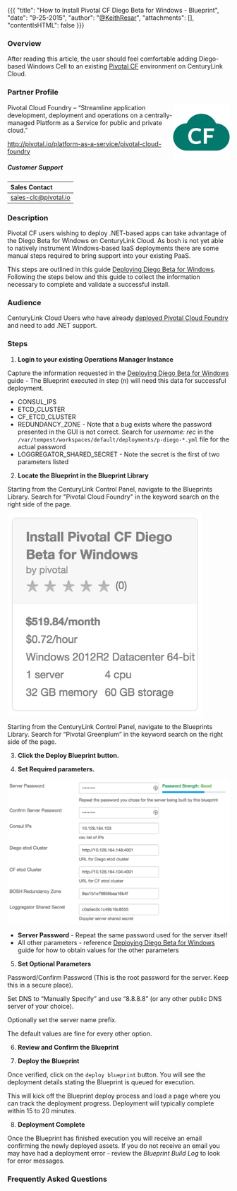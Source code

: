 {{{
  "title": "How to Install Pivotal CF Diego Beta for Windows - Blueprint",
  "date": "9-25-2015",
  "author": "<a href='https://twitter.com/KeithResar'>@KeithResar</a>",
  "attachments": [],
  "contentIsHTML": false
}}}



### Overview

After reading this article, the user should feel comfortable adding Diego-based Windows Cell to an existing 
[Pivotal CF](getting-started-with-pivotal-cloud-foundry.md) environment on CenturyLink Cloud.

### Partner Profile

<img src="../../images/pivotal_pcf/product-pivotal-cf.png" style="border:0;float:right;max-width: 150px;">

Pivotal Cloud Foundry – “Streamline application development, deployment and operations on a centrally-managed Platform as a Service for public and private cloud.”

http://pivotal.io/platform-as-a-service/pivotal-cloud-foundry

##### Customer Support

|Sales Contact      |
|:- |
|sales-clc@pivotal.io       |


### Description

Pivotal CF users wishing to deploy .NET-based apps can take advantage of the Diego Beta for Windows on CenturyLink Cloud.  As bosh is not yet able
to natively instrument Windows-based IaaS deployments there are some manual steps required to bring support into your existing PaaS.

This steps are outlined in this guide [Deploying Diego Beta for Windows](http://docs.pivotal.io/pivotalcf/opsguide/deploying-diego.html).
Following the steps below and this guide to collect the information necessary to complete and validate a successful install.


### Audience

CenturyLink Cloud Users who have already [deployed Pivotal Cloud Foundry](getting-started-with-pivotal-cloud-foundry.md) and need to add .NET support.


### Steps


1. **Login to your existing Operations Manager Instance**

  Capture the information requested in the [Deploying Diego Beta for Windows](http://docs.pivotal.io/pivotalcf/opsguide/deploying-diego.html) guide -
  The Blueprint executed in step (n) will need this data for successful deployment.

  * CONSUL_IPS
  * ETCD_CLUSTER
  * CF_ETCD_CLUSTER
  * REDUNDANCY_ZONE - Note that a bug exists where the password presented in the GUI is not correct.  Search for *username: rec* in the `/var/tempest/workspaces/default/deployments/p-diego-*.yml` file for the actual password
  * LOGGREGATOR_SHARED_SECRET - Note the secret is the first of two parameters listed

2. **Locate the Blueprint in the Blueprint Library**

  Starting from the CenturyLink Control Panel, navigate to the Blueprints Library. Search for "Pivotal Cloud Foundry" in the keyword search on the right side of the page.

  <img src="../../images/pivotal_pcf/diego_blueprint_tiles.png" style="border:0;">

  Starting from the CenturyLink Control Panel, navigate to the Blueprints Library. Search for “Pivotal Greenplum” in the keyword search on the right side of the page.

3. **Click the Deploy Blueprint button.**

4. **Set Required parameters.**

  <img src="../../images/pivotal_pcf/diego_cluster_parameters.png" style="border:0;">

  * **Server Password** - Repeat the same password used for the server itself
  * All other parameters - reference [Deploying Diego Beta for Windows](http://docs.pivotal.io/pivotalcf/opsguide/deploying-diego.html) guide for how to obtain values for the other parameters

5. **Set Optional Parameters**

  Password/Confirm Password (This is the root password for the server. Keep this in a secure place).

  Set DNS to “Manually Specify” and use “8.8.8.8” (or any other public DNS server of your choice).

  Optionally set the server name prefix.

  The default values are fine for every other option.

6. **Review and Confirm the Blueprint**

7. **Deploy the Blueprint**

  Once verified, click on the `deploy blueprint` button. You will see the deployment details stating the Blueprint is queued for execution.

  This will kick off the Blueprint deploy process and load a page where you can track the deployment progress. Deployment will typically complete within 15 to 20 minutes.

8. **Deployment Complete**

  Once the Blueprint has finished execution you will receive an email confirming the newly deployed assets.  If you do not receive an email you may have had a deployment error - review the *Blueprint Build Log* to look for error messages.


### Frequently Asked Questions

